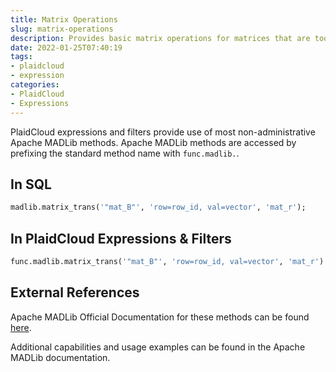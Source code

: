 ```yaml
---
title: Matrix Operations
slug: matrix-operations
description: Provides basic matrix operations for matrices that are too big to fit in memory
date: 2022-01-25T07:40:19
tags:
- plaidcloud
- expression
categories:
- PlaidCloud
- Expressions
---
```



PlaidCloud expressions and filters provide use of most non-administrative Apache MADLib methods. Apache MADLib methods are accessed by prefixing the standard method name with `func.madlib.`.



## In SQL



```sql
madlib.matrix_trans('"mat_B"', 'row=row_id, val=vector', 'mat_r');
```


## In PlaidCloud Expressions & Filters



```python
func.madlib.matrix_trans('"mat_B"', 'row=row_id, val=vector', 'mat_r')
```


## External References


Apache MADLib Official Documentation for these methods can be found [here](https://madlib.apache.org/docs/latest/group__grp__matrix.html).



Additional capabilities and usage examples can be found in the Apache MADLib documentation.

